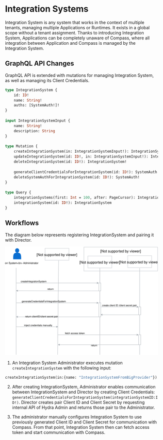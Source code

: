 # Integration Systems 

Integration System is any system that works in the context of multiple tenants, managing multiple Applications or Runtimes. 
It exists in a global scope without a tenant assignment.
Thanks to introducing Integration System, Applications can be completely unaware of Compass, where all 
integration between Application and Compass is managed by the Integration System.

## GraphQL API Changes

GraphQL API is extended with mutations for managing Integration System, as well as 
managing its Client Credentials.
```graphql
type IntegrationSystem {
    id: ID!
    name: String!
    auths: [SystemAuth!]!
}

input IntegrationSystemInput {
    name: String!
    description: String
}

type Mutation {
    createIntegrationSystem(in: IntegrationSystemInput!): IntegrationSystem!
    updateIntegrationSystem(id: ID!, in: IntegrationSystemInput!): IntegrationSystem!
    deleteIntegrationSystem(id: ID!): IntegrationSystem! 
    
    generateClientCredentialsForIntegrationSystem(id: ID!): SystemAuth!
    deleteSystemAuthForIntegrationSystem(id: ID!): SystemAuth!
}

type Query {
    integrationSystems(first: Int = 100, after: PageCursor): IntegrationSystemPage!
    integrationSystem(id: ID!): IntegrationSystem
}
```

## Workflows
The diagram below represents registering IntegrationSystem and pairing it with Director.

![](./assets/integration-system-registration.svg)

1. An Integration System Administrator executes mutation  `createIntegrationSystem` with the following input:
```graphql
createIntegrationSystem(in:{name: "IntegrationSystemFromBigProvider"})
```

2. After creating IntegrationSystem, Administrator enables communication between IntegrationSystem and Director by
creating Client Credentials: `generateClientCredentialsForIntegrationSystem(integrationSystemID:ID!)`.
Director creates pair Client ID and Client Secret by requesting internal API of Hydra Admin and returns those pair to the 
Administrator.

3. The administrator manually configures Integration System to use previously generated Client ID and Client Secret
for communication with Compass. From that point, Integration System then can fetch access token and start communication
with Compass.